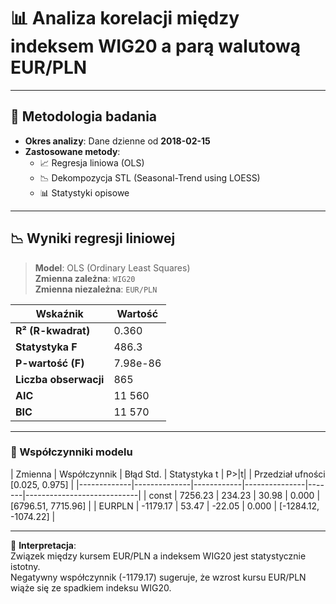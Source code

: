 
# 📊 Analiza korelacji między indeksem WIG20 a parą walutową EUR/PLN

---

## 🧪 Metodologia badania

- **Okres analizy**: Dane dzienne od **2018-02-15**
- **Zastosowane metody**:
  - 📈 Regresja liniowa (OLS)
  - 📉 Dekompozycja STL (Seasonal-Trend using LOESS)
  - 📊 Statystyki opisowe

---

## 📉 Wyniki regresji liniowej

> **Model**: OLS (Ordinary Least Squares)  
> **Zmienna zależna**: `WIG20`  
> **Zmienna niezależna**: `EUR/PLN`

| Wskaźnik            | Wartość         |
|---------------------|------------------|
| **R² (R-kwadrat)**  | 0.360            |
| **Statystyka F**    | 486.3            |
| **P-wartość (F)**   | 7.98e-86         |
| **Liczba obserwacji** | 865            |
| **AIC**             | 11 560           |
| **BIC**             | 11 570           |

---

### 📌 Współczynniki modelu

| Zmienna     | Współczynnik | Błąd Std. | Statystyka t | P>|t| | Przedział ufności [0.025, 0.975] |
|-------------|--------------|------------|---------------|-------|----------------------------|
| const       | 7256.23      | 234.23     | 30.98         | 0.000 | [6796.51, 7715.96]         |
| EURPLN      | -1179.17     | 53.47      | -22.05        | 0.000 | [-1284.12, -1074.22]       |

---

📌 **Interpretacja**:  
Związek między kursem EUR/PLN a indeksem WIG20 jest statystycznie istotny.  
Negatywny współczynnik (-1179.17) sugeruje, że wzrost kursu EUR/PLN wiąże się ze spadkiem indeksu WIG20.
